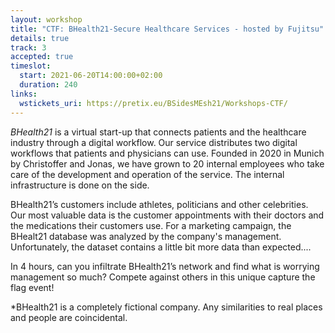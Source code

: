 ```yaml
---
layout: workshop
title: "CTF: BHealth21-Secure Healthcare Services - hosted by Fujitsu"
details: true
track: 3
accepted: true
timeslot:
  start: 2021-06-20T14:00:00+02:00
  duration: 240
links:
  wstickets_uri: https://pretix.eu/BSidesMEsh21/Workshops-CTF/
---
```


*BHealth21* is a virtual start-up that connects patients and the healthcare industry through a digital workflow. 
Our service distributes two digital workflows that patients and physicians can use. 
Founded in 2020 in Munich by Christoffer and Jonas, we have grown to 20 internal employees who take care of the development and operation of the service. 
The internal infrastructure is done on the side.

BHealth21’s customers include athletes, politicians and other celebrities. 
Our most valuable data is the customer appointments with their doctors and the medications their customers use. 
For a marketing campaign, the BHealt21 database was analyzed by the company's management. 
Unfortunately, the dataset contains a little bit more data than expected....

In 4 hours, can you infiltrate BHealth21’s network and find what is worrying management so much? Compete against others in this unique capture the flag event!

*BHealth21 is a completely fictional company. 
Any similarities to real places and people are coincidental.